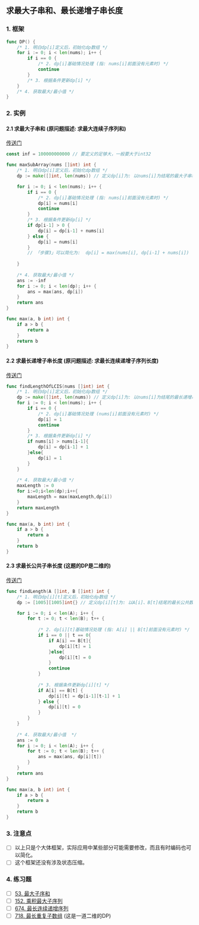 
## 求最大子串和、最长递增子串长度
### 1. 框架
```go
func DP() {
    /* 1. 明白dp[i]定义后，初始化dp数组 */
    for i := 0; i < len(nums); i++ {
        if i == 0 {
            /* 2. dp[i]基础情况处理 (指: nums[i]前面没有元素时) */
            continue
        }
        /* 3. 根据条件更新dp[i] */
    }
    /* 4. 获取最大/最小值 */
}
```


### 2. 实例
#### 2.1 求最大子串和 (原问题描述: 求最大连续子序列和)
[传送门](https://leetcode-cn.com/problems/maximum-subarray/)
```go
const inf = 100000000000 // 要定义的足够大，一般要大于int32

func maxSubArray(nums []int) int {
	/* 1. 明白dp[i]定义后，初始化dp数组 */
	dp := make([]int, len(nums)) // 定义dp[i]为: 以nums[i]为结尾的最大子串和

	for i := 0; i < len(nums); i++ {
		if i == 0 {
			/* 2. dp[i]基础情况处理 (指: nums[i]前面没有元素时) */
			dp[i] = nums[i]
			continue
		}
		/* 3. 根据条件更新dp[i] */
		if dp[i-1] > 0 {
			dp[i] = dp[i-1] + nums[i]
		} else {
			dp[i] = nums[i]
		}
		// 「步骤3」可以简化为:  dp[i] = max(nums[i], dp[i-1] + nums[i])
		
	}
	
	/* 4. 获取最大/最小值 */
	ans := -inf
	for i := 0; i < len(dp); i++ {
		ans = max(ans, dp[i])
	}
	return ans
}

func max(a, b int) int {
	if a > b {
		return a
	}
	return b
}
```
#### 2.2 求最长递增子串长度 (原问题描述: 求最长连续递增子序列长度)
[传送门](https://leetcode-cn.com/problems/longest-continuous-increasing-subsequence/submissions/)
```go
func findLengthOfLCIS(nums []int) int {
	/* 1. 明白dp[i]定义后，初始化dp数组 */
	dp := make([]int, len(nums)) // 定义dp[i]为: 以nums[i]为结尾的最长递增串长度
	for i := 0; i < len(nums); i++ {
		if i == 0 {
			/* 2. dp[i]基础情况处理 (nums[i]前面没有元素时) */
			dp[i] = 1
			continue
		}
		/* 3. 根据条件更新dp[i] */
		if nums[i] > nums[i-1]{
			dp[i] = dp[i-1] + 1
		}else{
			dp[i] = 1
		}
	}
	
	/* 4. 获取最大/最小值 */
	maxLength := 0
	for i:=0;i<len(dp);i++{
		maxLength = max(maxLength,dp[i])
	}
	return maxLength
}

func max(a, b int) int {
	if a > b {
		return a
	}
	return b
}
```

#### 2.3 求最长公共子串长度 (这题的DP是二维的)
[传送门](https://leetcode-cn.com/problems/maximum-length-of-repeated-subarray/) 
```go
func findLength(A []int, B []int) int {
	/* 1. 明白dp[i][t]定义后，初始化dp数组 */
	dp := [1005][1005]int{} // 定义dp[i][t]为: 以A[i]、B[t]结尾的最长公共数组长度

	for i := 0; i < len(A); i++ {
		for t := 0; t < len(B); t++ {
			
			/* 2. dp[i][t]基础情况处理 (指: A[i] || B[t]前面没有元素时) */
			if i == 0 || t == 0{
				if A[i] == B[t]{
					dp[i][t] = 1
				}else{
					dp[i][t] = 0
				}
				continue
			}
            
			/* 3. 根据条件更新dp[i][t] */
			if A[i] == B[t] {
				dp[i][t] = dp[i-1][t-1] + 1
			} else {
				dp[i][t] = 0
			}
		}
	}
	
	/* 4. 获取最大/最小值  */
	ans := 0
	for i := 0; i < len(A); i++ {
		for t := 0; t < len(B); t++ {
			ans = max(ans, dp[i][t])
		}
	}
	return ans
}

func max(a, b int) int {
	if a > b {
		return a
	}
	return b
}
```

### 3. 注意点
- [ ] 以上只是个大体框架，实际应用中某些部分可能需要修改，而且有时编码也可以简化。
- [ ] 这个框架还没有涉及状态压缩。

### 4. 练习题
- [ ] [53. 最大子序和](https://leetcode-cn.com/problems/maximum-subarray/)
- [ ] [152. 乘积最大子序列](https://leetcode-cn.com/problems/maximum-product-subarray/)
- [ ] [674. 最长连续递增序列](https://leetcode-cn.com/problems/longest-continuous-increasing-subsequence/submissions/)
- [ ] [718. 最长重复子数组](https://leetcode-cn.com/problems/maximum-length-of-repeated-subarray/) (这是一道二维的DP)